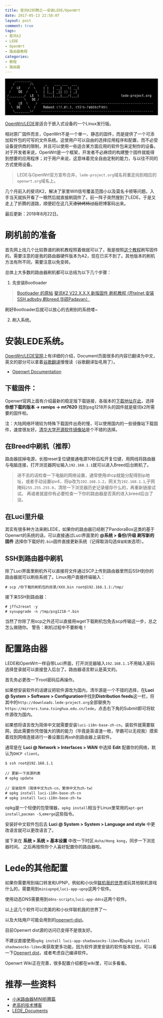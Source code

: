 ```yaml
---
title: 斐讯K2折腾之——安装LEDE/OpenWrt
date: 2017-05-13 22:58:07
layout: post
comment: true
tags:
- 斐讯k2
- LEDE
- OpenWrt
- 路由器教程
categories:
- 教程
- 路由器
---
```

![LEDE (OpenWrt)](images/lede.jpg)
<!--more-->

[OpenWrt/LEDE](https://openwrt.org)是适合于嵌入式设备的一个Linux发行版。

相对原厂固件而言，OpenWrt不是一个单一、静态的固件，而是提供了一个可添加软件包的可写的文件系统。这使用户可以自由的选择应用程序和配置，而不必受设备提供商的限制，并且可以使用一些适合某方面应用的软件包来定制你的设备。对于开发者来说，OpenWrt是一个框架，开发者不必麻烦的构建整个固件就能得到想要的应用程序；对于用户来说，这意味着完全自由定制的能力，与以往不同的方式使用设备。

> LEDE与OpenWrt官方宣布合并，`lede-project.org`域名将重定向到相应的`openwrt.org`域名上。

几个月前入的斐讯K2，解决了家里Wifi信号覆盖范围小以及莫名卡顿等问题。入手当天就拆开看了一眼然后就直接刷固件了。前一阵子突然搜到了LEDE，于是又走上了折腾的道路，顺便赶在这几天~~漆钟烤柿过后~~把博客码出来。

<div class="alert-green">最后更新：2018年8月22日。</div>

# 刷机前的准备

首先网上找几个比较靠谱的刷机教程照着做就可以了，我是按照[这个教程](https://blog.phpgao.com/phicomm_k2.html)刷写固件的。需要注意的是我的路由器硬件版本为A2，现在已买不到了。其他版本的刷机方法有所不同，需要注意以免变砖。

总体上大多数的路由器刷机都可以总结为以下几个步骤：

1. 先安装Bootloader
> [Bootloader 的原帖](http://www.right.com.cn/forum/thread-161906-1-1.html)
> [斐讯K2 V22.X.X.X 新版固件 刷机教程 (开telnet,安装SSH,adbyby,刷breed,华硕Padavan）](http://www.right.com.cn/forum/thread-191833-1-1.html)

刷好Bootloader后就可以放心的去刷别的系统喽~

2. 刷入系统。

# 安装LEDE系统。

[OpenWrt/LEDE官网](https://openwrt.org)上有详细的介绍，Document页面很多的内容已翻译为中文，英文的部分可以拿着[谷歌翻译](https://translate.google.cn)慢慢读（谷歌翻译坠吼用了）。

* [Openwrt Documentation](https://openwrt.org/zh/docs/start)

## 下载固件：

Openwrt官网上面有介绍最新的稳定版下载链接，各版本的[下载地址在此](https://downloads.openwrt.org/releases/)，选择 **你想下载的版本 -> ramips -> mt7620** 找到psg1218开头的固件就是斐讯k2所需要的固件啦。

注：大陆网络环境较为特殊下载固件出奇的慢，可以使用国内的一些镜像站下载固件，速度很友好。[清华大学开源软件镜像站](https://mirrors.tuna.tsinghua.edu.cn/lede/)是个不错的选择。

## 在Breed中刷机（推荐）

路由器拔掉电源，长按reset复位键接通电源10秒后松开复位键，用网线将路由器与电脑连接，打开浏览器网址输入`192.168.1.1`就可以进入Breed后台刷机了。

> 进不去的话检查一下电脑的网络设置，通常使用dhcp就能分配得到ip地址，或者手动设置ipv4，将ip改为`192.168.1.2`，网关为`192.168.1.1`,子网掩码`255.255.255.0`，清除一下浏览器历史记录缓存什么的，再重新链接试试。
> 再或者就是你有必要检查一下你的路由器是否真的进入breed后台了没。

## 在Luci里升级

其实有很多种方法来刷LEDE，如果你的路由器已经刷了PandoraBox这类的基于Openwrt的系统的话，可以直接通过Luci界面里的 **@系统 > 备份/升级 刷写新的固件**
选择你下载好的`.bin`固件直接更新系统（记得取消勾选`保留配置`选项）。

## SSH到路由器中刷机

除了Luci界面里刷机外可以直接将文件通过SCP上传到路由器里然后SSH到你的路由器就可以刷些系统了。Linux用户直接终端输入：
```
# scp /你下载的刷机包的目录/XXX.bin root@192.168.1.1:/tmp/
```
接下来SSH到路由器：
```
# jffs2reset -y
# sysupgrade -n /tmp/psg1218-*.bin
```
当然了你除了用scp之外还可以直接用wget下载刷机包免去scp传输这一步，总之怎么做随你。
警告：刷机过程中不要断电！

# 配置路由器

LEDE和OpenWrt一样自带Luci界面，打开浏览器输入`192.168.1.1`不用输入密码选择登录就可以直接登入后台了。路由器语言默认是英文的。

首先务必更改一下root密码后再操作。

如果想安装软件的话建议把软件源改为国内，清华源是一个不错的选择，在**Luci @ System > Software > Configuration**中找到**Distribution feeds**这一栏，将其中的`http://downloads.lede-project.org`全部替换为`https://mirrors.tuna.tsinghua.edu.cn/lede`，点击右下角的Submit即可将软件源改为国内。

如果想将语言改为简体中文就需要安装`luci-i18n-base-zh-cn`，装软件就需要联网，因此需要你凭借强大的猜的能力（毕竟是英语渣一枚，学霸可以无视我）摸索着找到网络连接进行一番设置后再ssh到路由器上装软件。

通常是在 **Luci @ Network > Interfaces > WAN** 中选择 **Edit** 配置你的网络，默认为`DHCP client`。

```
$ ssh root@192.168.1.1

// 更新一下资源列表
# opkg update

// 安装软件（简体中文为zh-cn，繁体中文为zh-tw）
# opkg install luci-i18n-base-zh-cn
# opkg install luci-i18n-base-zh-tw
```
opkg是一个轻便的包管理器，`opkg install`相当于Linux里常用的`apt-get install`,`pacman -S`,`emerge`这些指令。

安装好中文软件包后去 **Luci @ System > System > Language and style** 中更改语言就可以更改语言了。

接下来在 **系统 > 系统 > 基本设置** 中改一下时区:`Asha/Hong kong`，同步一下浏览器时间。
之后再按照你个人喜好配置你的路由器啦。

# Lede的其他配置

如果你需要用到端口转发和UPNP，例如和小伙伴[联机我的世界](http://blog.starry-s.xyz/2016/11/25/raspbettypi-mc-server/)或玩其他联机游戏什么的，需要用到`miniupnpd`,`luci-app-upnp`这两个软件。

使用动态DNS需要用到`ddns-scripts`,`luci-app-ddns`这两个软件。

以上这几个软件可以完美的和小伙伴联机我的世界了～

以及大陆用户可能会用到的[openwrt-dist](http://openwrt-dist.sourceforge.net/)。

目前Openwrt dist源的访问已变得不是很友好。

不建议直接使用`opkg install luci-app-shadowsocks-libev`和`opkg install shadowsocks-libev`来获取更多功能，因为软件源里安装的软件版本较低，可以看一下[Openwrt dist](http://openwrt-dist.sourceforge.net/)，或者考虑自己编译软件。

Openwrt Wiki正在完善，很多配置介绍都在wiki里，可以多看看。

# 推荐一些资料

* [小米路由器MINI折腾篇](http://blog.starry-s.xyz/2016/09/28/xiaomi-mini-fan-1/)
* [老高的技术博客](https://blog.phpgao.com/xiaomi_router.html)
* [LEDE_Documents](https://lede-project.org/zh/docs/start)
